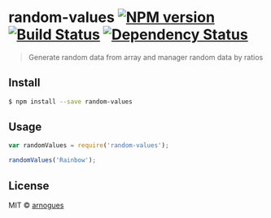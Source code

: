 # random-values [![NPM version][npm-image]][npm-url] [![Build Status][travis-image]][travis-url] [![Dependency Status][daviddm-image]][daviddm-url]
> Generate random data from array and manager random data by ratios


## Install

```sh
$ npm install --save random-values
```


## Usage

```js
var randomValues = require('random-values');

randomValues('Rainbow');
```

## License

MIT © [arnogues]()


[npm-image]: https://badge.fury.io/js/random-values.svg
[npm-url]: https://npmjs.org/package/random-values
[travis-image]: https://travis-ci.org/arnogues/random-values.svg?branch=master
[travis-url]: https://travis-ci.org/arnogues/random-values
[daviddm-image]: https://david-dm.org/arnogues/random-values.svg?theme=shields.io
[daviddm-url]: https://david-dm.org/arnogues/random-values
